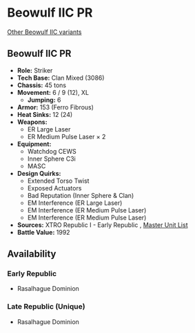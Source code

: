 # Beowulf IIC PR 

[Other Beowulf IIC variants](../beowulf_iic.md) 

## Beowulf IIC PR 

- **Role:** Striker 
- **Tech Base:** Clan Mixed (3086) 
- **Chassis:** 45 tons 
- **Movement:** 6 / 9 (12), XL 
  - **Jumping:** 6 
- **Armor:** 153 (Ferro Fibrous) 
- **Heat Sinks:** 12 (24) 
- **Weapons:** 
  - ER Large Laser 
  - ER Medium Pulse Laser × 2 
- **Equipment:** 
  - Watchdog CEWS 
  - Inner Sphere C3i 
  - MASC 
- **Design Quirks:** 
  - Extended Torso Twist 
  - Exposed Actuators 
  - Bad Reputation (Inner Sphere & Clan) 
  - EM Interference (ER Large Laser) 
  - EM Interference (ER Medium Pulse Laser) 
  - EM Interference (ER Medium Pulse Laser) 
- **Sources:** XTRO Republic I - Early Republic , [Master Unit List](http://masterunitlist.info/Unit/Details/7294/beowulf-iic-pr) 
- **Battle Value:** 1992 

## Availability 

### Early Republic 

- Rasalhague Dominion 

### Late Republic (Unique) 

- Rasalhague Dominion 


